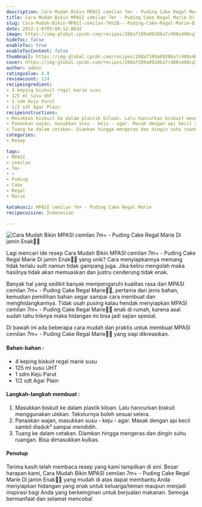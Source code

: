 ```yaml
---
description: Cara Mudah Bikin MPASI cemilan 7m+ - Puding Cake Regal Marie Di jamin Enak"
title: Cara Mudah Bikin MPASI cemilan 7m+ - Puding Cake Regal Marie Di jamin Enak
slug: Cara-Mudah-Bikin-MPASI-cemilan-7m%2B---Puding-Cake-Regal-Marie-Di-jamin-Enak
date: 2022-1-6T03:09:12.063Z
image: https://img-global.cpcdn.com/recipes/208af189a09206a7/400x400cq70/photo.jpg
hideToc: false
enableToc: true
enableTocContent: false
thumbnail: https://img-global.cpcdn.com/recipes/208af189a09206a7/400x400cq70/photo.jpg
cover: https://img-global.cpcdn.com/recipes/208af189a09206a7/400x400cq70/photo.jpg
author: admin
ratingvalue: 4.8
reviewcount: 124
recipeingredient:
- 4 keping biskuit regal marie susu
- 125 ml susu UHT
- 1 sdm Keju Parut
- 1/2 sdt Agar Plain
recipeinstructions:
- Masukkan biskuit ke dalam plastik kiloan. Lalu hancurkan biskuit menggunakan ulekan. Teksturnya boleh sesuai selera.
- Panaskan wajan, masukkan susu - keju - agar. Masak dengan api kecil sambil diaduk² sampai mendidih.
- Tuang ke dalam cetakan. Diamkan hingga mengeras dan dingin suhu ruangan. Bisa dimasukkan kulkas.
categories:
- Resep

tags:
- MPASI
- cemilan
- 7m+
- -
- Puding
- Cake
- Regal
- Marie

katakunci: MPASI cemilan 7m+ - Puding Cake Regal Marie
recipecuisine: Indonesian

---
```


![Cara Mudah Bikin MPASI cemilan 7m+ - Puding Cake Regal Marie Di jamin Enak👩‍🍳](https://img-global.cpcdn.com/recipes/208af189a09206a7/400x400cq70/photo.jpg)

Lagi mencari ide resep Cara Mudah Bikin MPASI cemilan 7m+ - Puding Cake Regal Marie Di jamin Enak👩‍🍳 yang unik? Cara menyiapkannya memang tidak terlalu sulit namun tidak gampang juga. Jika keliru mengolah maka hasilnya tidak akan memuaskan dan justru cenderung tidak enak.

Banyak hal yang sedikit banyak mempengaruhi kualitas rasa dari MPASI cemilan 7m+ - Puding Cake Regal Marie👩‍🍳, pertama dari jenis bahan, kemudian pemilihan bahan segar sampai cara membuat dan menghidangkannya. Tidak usah pusing kalau hendak menyiapkan MPASI cemilan 7m+ - Puding Cake Regal Marie👩‍🍳 enak di rumah, karena asal sudah tahu triknya maka hidangan ini bisa jadi sajian spesial.

Di bawah ini ada beberapa cara mudah dan praktis untuk membuat MPASI cemilan 7m+ - Puding Cake Regal Marie👩‍🍳 yang siap dikreasikan.

<!--inarticleads1-->

#### Bahan-bahan :

- 4 keping biskuit regal marie susu
- 125 ml susu UHT
- 1 sdm Keju Parut
- 1/2 sdt Agar Plain

<!--inarticleads2-->

#### Langkah-langkah membuat :

1. Masukkan biskuit ke dalam plastik kiloan. Lalu hancurkan biskuit menggunakan ulekan. Teksturnya boleh sesuai selera.
1. Panaskan wajan, masukkan susu - keju - agar. Masak dengan api kecil sambil diaduk² sampai mendidih.
1. Tuang ke dalam cetakan. Diamkan hingga mengeras dan dingin suhu ruangan. Bisa dimasukkan kulkas.

#### Penutup

Terima kasih telah membaca resep yang kami tampilkan di sini. Besar harapan kami, Cara Mudah Bikin MPASI cemilan 7m+ - Puding Cake Regal Marie Di jamin Enak👩‍🍳 yang mudah di atas dapat membantu Anda menyiapkan hidangan yang enak untuk keluarga/teman maupun menjadi inspirasi bagi Anda yang berkeinginan untuk berjualan makanan. Semoga bermanfaat dan selamat mencoba!